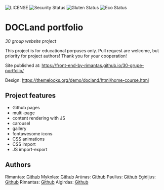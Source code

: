 ![LICENSE](https://img.shields.io/badge/license-MIT-blue.svg?style=flat-square)
![Security Status](https://img.shields.io/security-headers?label=Security&url=https%3A%2F%2Fgithub.com&style=flat-square)
![Gluten Status](https://img.shields.io/badge/Gluten-Free-green.svg)
![Eco Status](https://img.shields.io/badge/ECO-Friendly-green.svg)

# DOCLand portfolio

_30 group website project_

This project is for educational porpuses only. Pull request are welcome, but priority for project authors! Thank you for your cooperation!

Site published at: https://front-end-by-rimantas.github.io/30-grupe-portfolio/

Design: https://themelooks.org/demo/docland/html/home-course.html

## Project features

- Github pages
- multi-page
- content rendering with JS
- carousel
- gallery
- fontawesome icons
- CSS animations
- CSS import
- JS import-export

## Authors

Rimantas: [Github](https://github.com/belauzas)
Mykolas: [Github](https://github.com/)
Arūnas: [Github](https://github.com/musudizainas/)
Paulius: [Github](https://github.com/Pvaleikis)
Egidijus: [Github](https://github.com/egidijusguobis)
Rimantas: [Github](https://github.com/RimantasZiedelis)
Algirdas: [Github](https://github.com/Algis1978)
